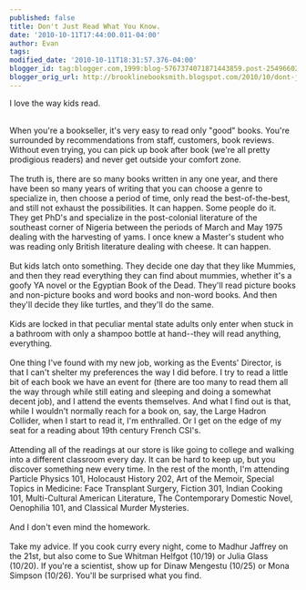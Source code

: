 ```yaml
---
published: false
title: Don't Just Read What You Know.
date: '2010-10-11T17:44:00.011-04:00'
author: Evan
tags: 
modified_date: '2010-10-11T18:31:57.376-04:00'
blogger_id: tag:blogger.com,1999:blog-5767374071871443859.post-2549660224025661749
blogger_orig_url: http://brooklinebooksmith.blogspot.com/2010/10/dont-just-read-what-you-know.html
---
```


I love the way kids read. <div><br /></div><div>When you're a bookseller, it's very easy to read only "good" books. You're surrounded by recommendations from staff, customers, book reviews. Without even trying, you can pick up book after book (we're all pretty prodigious readers) and never get outside your comfort zone.</div><div><br /></div><div>The truth is, there are so many books written in any one year, and there have been so many years of writing that you can choose a genre to specialize in, then choose a period of time, only read the best-of-the-best, and still not exhaust the possibilities. It can happen. Some people do it. They get PhD's and specialize in the post-colonial literature of the southeast corner of Nigeria between the periods of March and May 1975 dealing with the harvesting of yams. I once knew a Master's student who was reading only British literature dealing with cheese. It can happen.</div><div><br /></div><div>But kids latch onto something. They decide one day that they like Mummies, and then they read everything they can find about mummies, whether it's a goofy YA novel or the Egyptian Book of the Dead. They'll read picture books and non-picture books and word books and non-word books. And then they'll decide they like turtles, and they'll do the same.</div><div><br /></div><div>Kids are locked in that peculiar mental state adults only enter when stuck in a bathroom with only a shampoo bottle at hand--they will read anything, everything.</div><div><br /></div><div>One thing I've found with my new job, working as the Events' Director, is that I can't shelter my preferences the way I did before. I try to read a little bit of each book we have an event for (there are too many to read them all the way through while still eating and sleeping and doing a somewhat decent job), and I attend the events themselves. And what I find out is that, while I wouldn't normally reach for a book on, say, the Large Hadron Collider, when I start to read it, I'm enthralled. Or I get on the edge of my seat for a reading about 19th century French CSI's.</div><div><br /></div><div>Attending all of the readings at our store is like going to college and walking into a different classroom every day. It can be hard to keep up, but you discover something new every time. In the rest of the month, I'm attending Particle Physics 101, Holocaust History 202, Art of the Memoir, Special Topics in Medicine: Face Transplant Surgery, Fiction 301, Indian Cooking 101, Multi-Cultural American Literature, The Contemporary Domestic Novel, Oenophilia 101, and Classical Murder Mysteries.</div><div><br /></div><div>And I don't even mind the homework.</div><div><br /></div><div>Take my advice. If you cook curry every night, come to Madhur Jaffrey on the 21st, but also come to Sue Whitman Helfgot (10/19) or Julia Glass (10/20). If you're a scientist, show up for Dinaw Mengestu (10/25) or Mona Simpson (10/26). You'll be surprised what you find.</div>